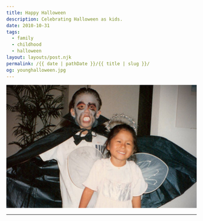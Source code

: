 ```yaml
---
title: Happy Halloween
description: Celebrating Halloween as kids.
date: 2010-10-31
tags: 
  - family
  - childhood
  - halloween
layout: layouts/post.njk
permalink: /{{ date | pathDate }}/{{ title | slug }}/
og: younghalloween.jpg
---
```


![me and Steve as kids on Halloween](/img/younghalloween.jpg)

---
